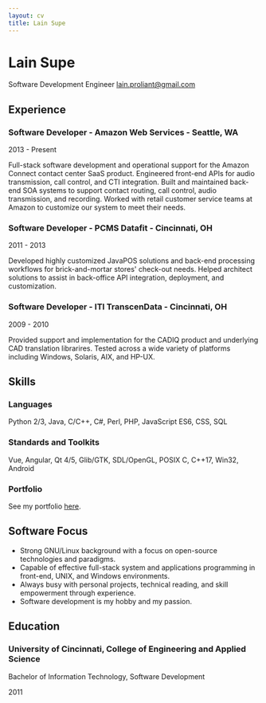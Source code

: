 ```yaml
---
layout: cv
title: Lain Supe
---
```

# Lain Supe
Software Development Engineer
[lain.proliant@gmail.com](mailto://lain.proliant@gmail.com)

## Experience
### Software Developer - Amazon Web Services - Seattle, WA 
2013 - Present

Full-stack software development and operational support for the Amazon Connect contact center SaaS product.  Engineered front-end APIs for audio transmission, call control, and CTI integration.  Built and maintained back-end SOA systems to support contact routing, call control, audio transmission, and recording.  Worked with retail customer service teams at Amazon to customize our system to meet their needs.

### Software Developer - PCMS Datafit - Cincinnati, OH
2011 - 2013

Developed highly customized JavaPOS solutions and back-end processing workflows for brick-and-mortar stores' check-out needs.  Helped architect solutions to assist in back-office API integration, deployment, and customization.

### Software Developer - ITI TranscenData - Cincinnati, OH
2009 - 2010

Provided support and implementation for the CADIQ product and underlying CAD translation librarires.  Tested across a wide variety of platforms including Windows, Solaris, AIX, and HP-UX.

## Skills
### Languages
Python 2/3, Java, C/C++, C#, Perl, PHP, JavaScript ES6, CSS, SQL

### Standards and Toolkits
Vue, Angular, Qt 4/5, Glib/GTK, SDL/OpenGL, POSIX C, C++17, Win32, Android

### Portfolio
See my portfolio [here](https://github.com/lainproliant).

## Software Focus
- Strong GNU/Linux background with a focus on open-source technologies and paradigms.
- Capable of effective full-stack system and applications programming in front-end, UNIX, and Windows environments.
- Always busy with personal projects, technical reading, and skill empowerment through experience.
- Software development is my hobby and my passion.

## Education
### University of Cincinnati, College of Engineering and Applied Science
Bachelor of Information Technology, Software Development

2011

<!-- ### Footer

Last updated: July 2018 -->

